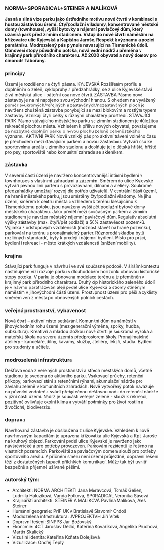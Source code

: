 ### NORMA+SPORADICAL+STEINER A MALÍKOVÁ
	
__Jasná a silná vize parku jako ústředního motivu nové čtvrti v kombinaci s hustou zástavbou území. Čtyřpodlažní viladomy, koncentrované městské domy (townhouse), vyšší bytovky a nájemní pavlačový dům, který uzavírá park před zimním stadionem. Vstup do nové čtvrti náměstím na křižovatce ulic Kyjevská a Kapitána Jaroše. Respekt k významu a pozici památníku. Modrozelený pás plynule navazující na Tismenické údolí. Obnovení stopy  původního potoka, nová vodní nádrž a přeměna v krajinný park přírodního charakteru. Až 2000 obyvatel a nový domov pro činorodé Tábořany.__

### principy
Území je rozděleno na čtyři pásma. KYJEVSKÁ Rozšířením profilu a doplněním o zeleň, cyklopruhy a předzahrádky, se z ulice Kyjevské stává živá městská ulice - páteřní osa nové čtvrti. ZÁSTAVBA Pásmo nové zástavby je na ni napojeno svou východní hranou. S ohledem na vyvážený poměr soukromých/veřejných a zastavěných/nezastavěných ploch je navržena zhuštěná zástavba pohybující se mezi blokovým a rostlým typem zástavby. Vznikají čtyři celky s různými charaktery prostředí. STÁVAJÍCÍ PARK Pásmo stávajícího městského parku se zimním stadionem je důležitou rekreační plochou města. Vzhledem k přílivu nových obyvatel, považujeme za nezbytné doplnění parku o novou plochu zeleně celoměstského významu. AKTIVNÍ PARK Nově vzniklý pás pro aktivní trávení volného času je přechodem mezi stávajícím parkem a novou zástavbou. Vytváří osu ke sportovnímu areálu u zimního stadionu a doplňuje jej o dětská hřiště, hřiště pro psy, sportoviště nebo komunitní zahradu se skleníkem.

### zástavba
V severní části území je navrženo koncentrovanější intimní bydlení v townhouses s vlastními
zahradami a zázemím. Směrem do ulice Kyjevské vytváří pevnou linii parteru s provozovnami, dílnami a ateliéry. Soukromé předzahrádky umožňují rozvoj dle potřeb uživatelů. V centrální části území, na hraně městského parku, jsou umístěny čtyřpodlažní viladomy. Na jihu území, směrem k centru města a vzhledem k terénu klesajícímu k Tismenickému potoku, jsou navrženy vyšší pětipodlažní bytové domy městského charakteru. Jako předěl mezi současným parkem a zimním stadionem je navržen městský nájemní pavlačový dům. Regulativ absolutní výšky zástavby (max. čtyři/pět podlaží) a 50% zastavěnost pozemků. Výjimka z odstupových vzdáleností (možnost stavět na hraně pozemku), parkování na terénu a pronajímatelný parter. Různorodá skladba bytů rozličných standardů, byty k prodeji i nájemní bydlení. Místo pro práci, bydlení i rekreaci - město krátkých vzdáleností (snížení mobility).

### krajina
Stávající park funguje v návrhu i ve své současné podobě. V širším kontextu nastiňujeme vizi
rozvoje parku v dlouhodobém horizontu obnovou historické stopy potoka. V parku je obnovena modelace terénu a je přeměněn v krajinný park přírodního charakteru. Druhý cíp historického zeleného údolí je v návrhu parafrázován alejí podél ulice Kyjevská a stromy stíněným náměstím v jihovýchodní části území. Prostupnost území pro pěší a cyklisty směrem ven z města po obnovených polních cestách.

### veřejná prostranství, vybavenost
Nová čtvrť – aktivní místo setkávání. Komunitní dům na náměstí v jihovýchodním rohu území
(mezigenerační výměna, spolky, hudba, subkultura). Kreativní a mladou složkou nové čtvrti je soukromá vysoká a mateřská škola na severu území s předprostorem školy. Pronajímatelné ateliéry – kanceláře, dílny, kavárny, služby, ateliéry, lékaři, studia. Bydlení pro studenty a učitele.
	
### modrozelená infrastruktura
Dešťová voda z veřejných prostranství a střech městských domů, včetně stadionu, je svedena
do aktivního parku. Vsakovací průlehy, retenční příkopy, parkovací stání s retenčními rýhami, akumulační nádrže pro závlahu zeleně v komunitních zahradách. Nově vytvořený potok navazuje na původní vodoteč a svádí přebytečnou dešťovou vodu do retenční nádrže v jižní části území. Nádrž je součástí veřejné zeleně - slouží k rekreaci, pozitivně ovlivňuje okolní klima a vytváří podmínky pro život rostlin a živočichů, biodiverzitu.

### doprava
Navrhovaná zástavba je obsloužena z ulice Kyjevské. 
Vzhledem k nově navrhovaným kapacitám je upravena křižovatka ulic Kyjevská a Kpt. Jaroše na kruhový objezd. 
Parkování podél ulice Kyjevské je navrženo jako návštěvnické a pro potřeby provozoven. Parkování rezidentů je řešeno na vlastních pozemcích. 
Parkoviště za pavlačovým domem slouží pro potřeby sportovního areálu. 
V příčném směru není území průjezdné, dopravní řešení těží z dostatečných kapacit přilehlých komunikací. 
Může tak být uvnitř bezpečně a příjemně užívané pěšími.
			
### autorský tým:
- Architekti: NORMA ARCHITEKTI Jana Moravcová, Tomáš Gelien, Ludmila Haluzíková, Vanda Kotková, SPORADICAL Veronika Sávová
- Krajinářští architekti: STEINER A MALÍKOVÁ Pavlína Malíková, Aleš Steiner
- Humánní geografie: PriF UK v Bratislavě Slavomír Ondoš
- Modrozelená infrastruktura: JVPROJEKTVH Jiří Vítek
- Dopravní řešení: SINPPS Jan Božovský
- Ekonomie: 4CT Jaroslav Dědič, Kateřina Kovaříková, Angelika Pruchová, Martin Skalický
- Vizuální identita: Kateřina Koňata Dolejšová
- Vizualizace: Ondřej Teplý